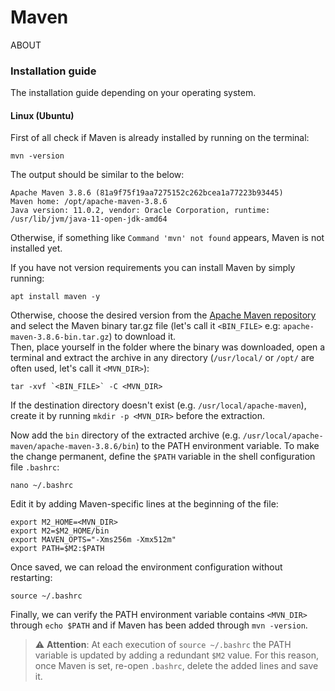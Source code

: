
# Maven

ABOUT

### Installation guide

The installation guide depending on your operating system.

#### Linux (Ubuntu)

First of all check if Maven is already installed by running on the terminal:
```
mvn -version
```
The output should be similar to the below:
```
Apache Maven 3.8.6 (81a9f75f19aa7275152c262bcea1a77223b93445)
Maven home: /opt/apache-maven-3.8.6
Java version: 11.0.2, vendor: Oracle Corporation, runtime: /usr/lib/jvm/java-11-open-jdk-amd64
```
Otherwise, if something like `Command 'mvn' not found` appears, Maven is not installed yet.<br>

If you have not version requirements you can install Maven by simply running:
```
apt install maven -y
```

Otherwise, choose the desired version from the [Apache Maven repository](https://repo.maven.apache.org/maven2/org/apache/maven/apache-maven/) and select the Maven binary tar.gz file (let's call it `<BIN_FILE>` e.g: `apache-maven-3.8.6-bin.tar.gz`) to download it.<br>
Then, place yourself in the folder where the binary was downloaded, open a terminal and extract the archive in any directory (`/usr/local/` or `/opt/` are often used, let's call it `<MVN_DIR>`):
```
tar -xvf `<BIN_FILE>` -C <MVN_DIR>
```
If the destination directory doesn't exist (e.g. `/usr/local/apache-maven`), create it by running `mkdir -p <MVN_DIR>` before the extraction.<br>

Now add the `bin` directory of the extracted archive (e.g. `/usr/local/apache-maven/apache-maven-3.8.6/bin`) to the PATH environment variable. To make the change permanent, define the `$PATH` variable in the shell configuration file `.bashrc`:
```
nano ~/.bashrc
```
Edit it by adding Maven-specific lines at the beginning of the file:
```
export M2_HOME=<MVN_DIR>
export M2=$M2_HOME/bin
export MAVEN_OPTS="-Xms256m -Xmx512m"
export PATH=$M2:$PATH
```
Once saved, we can reload the environment configuration without restarting:
```
source ~/.bashrc
```
Finally, we can verify the PATH environment variable contains `<MVN_DIR>` through `echo $PATH` and if Maven has been added through `mvn -version`.

> :warning: **Attention**: At each execution of `source ~/.bashrc` the PATH variable is updated by adding a redundant `$M2` value. For this reason, once Maven is set, re-open `.bashrc`, delete the added lines and save it.
